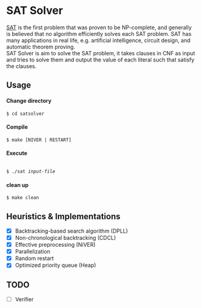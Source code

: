 # SAT Solver

[SAT](https://en.wikipedia.org/wiki/Boolean_satisfiability_problem) is the first problem that was proven to be NP-complete, and generally is believed that no algorithm efficiently solves each SAT problem. SAT has many applications in real life, e.g. artificial intelligence, circuit design, and automatic theorem proving.  
SAT Solver is aim to solve the SAT problem, it takes clauses in CNF as input and tries to solve them and output the value of each literal such that satisfy the clauses.  

## Usage

#### Change directory
```
$ cd satsolver
```

#### Compile
```
$ make [NIVER | RESTART]
```

#### Execute

<code>
$ ./sat <i>input-file</i></code>


#### clean up
```
$ make clean
```

## Heuristics & Implementations

- [x] Backtracking-based search algorithm (DPLL)
- [x] Non-chronological backtracking (CDCL)
- [x] Effective preprocessing (NiVER)
- [x] Parallelization
- [x] Random restart
- [x] Optimized priority queue (Heap)

## TODO

- [ ] Verifier

